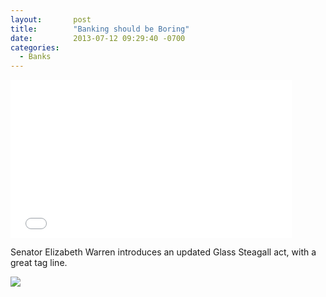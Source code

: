 ```yaml
---
layout:       post
title:        "Banking should be Boring"
date:         2013-07-12 09:29:40 -0700
categories:
  - Banks
---
```


<iframe class="embedly-embed" src="//cdn.embedly.com/widgets/media.html?src=https%3A%2F%2Fwww.youtube.com%2Fembed%2FTyRR-PsmPFM%3Ffeature%3Doembed&url=https%3A%2F%2Fwww.youtube.com%2Fwatch%3Ffeature%3Dplayer_embedded%26v%3DTyRR-PsmPFM&image=https%3A%2F%2Fi.ytimg.com%2Fvi%2FTyRR-PsmPFM%2Fhqdefault.jpg&key=d815972c91e546edb5d2d02e509f8b1c&type=text%2Fhtml&schema=youtube" width="450" height="253" scrolling="no" frameborder="0" allowfullscreen></iframe>

Senator Elizabeth Warren introduces an updated Glass Steagall act, with a great tag line. 

  ![](/attachments/97259bff719fbabbd3462372e7c0acc4/image.png)  

 
